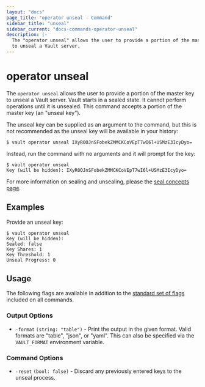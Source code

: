 ```yaml
---
layout: "docs"
page_title: "operator unseal - Command"
sidebar_title: "unseal"
sidebar_current: "docs-commands-operator-unseal"
description: |-
  The "operator unseal" allows the user to provide a portion of the master key
  to unseal a Vault server.
---
```


# operator unseal

The `operator unseal` allows the user to provide a portion of the master key to
unseal a Vault server. Vault starts in a sealed state. It cannot perform
operations until it is unsealed. This command accepts a portion of the master
key (an "unseal key").

The unseal key can be supplied as an argument to the command, but this is
not recommended as the unseal key will be available in your history:

```text
$ vault operator unseal IXyR0OJnSFobekZMMCKCoVEpT7wI6l+USMzE3IcyDyo=
```

Instead, run the command with no arguments and it will prompt for the key:

```text
$ vault operator unseal
Key (will be hidden): IXyR0OJnSFobekZMMCKCoVEpT7wI6l+USMzE3IcyDyo=
```

For more information on sealing and unsealing, please the [seal concepts
page](/docs/concepts/seal.html).


## Examples

Provide an unseal key:

```text
$ vault operator unseal
Key (will be hidden):
Sealed: false
Key Shares: 1
Key Threshold: 1
Unseal Progress: 0
```

## Usage

The following flags are available in addition to the [standard set of
flags](/docs/commands/index.html) included on all commands.

### Output Options

- `-format` `(string: "table")` - Print the output in the given format. Valid
  formats are "table", "json", or "yaml". This can also be specified via the
  `VAULT_FORMAT` environment variable.

### Command Options

- `-reset` `(bool: false)` - Discard any previously entered keys to the unseal
  process.
